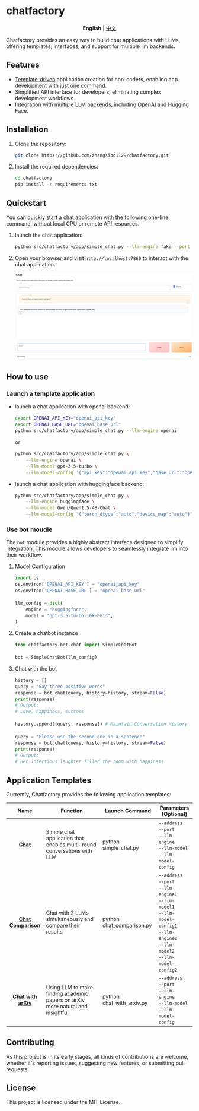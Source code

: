 # chatfactory

<p align="center">
    <b>English</b> |
    <a href="https://github.com/zhangsibo1129/chatfactory/blob/main/README_zh.md">中文</a>
<p>

Chatfactory provides an easy way to build chat applications with LLMs, offering templates, interfaces, and support for multiple llm backends.

## Features

- [Template-driven](#application-templates) application creation for non-coders, enabling app development with just one command.
- Simplified API interface for developers, eliminating complex development workflows.
- Integration with multiple LLM backends, including OpenAI and Hugging Face.

## Installation

1. Clone the repository:

    ```bash
    git clone https://github.com/zhangsibo1129/chatfactory.git
    ```

2. Install the required dependencies:

    ```bash
    cd chatfactory
    pip install -r requirements.txt
    ```

## Quickstart

You can quickly start a chat application with the following one-line command, without local GPU or remote API resources.

1. launch the chat application:

    ```bash
    python src/chatfactory/app/simple_chat.py --llm-engine fake --port 7860
    ```

2. Open your browser and visit `http://localhost:7860` to interact with the chat application.

    ![chatfactory-demo](docs/figures/simple_chat.png)

## How to use

### Launch a template application

- launch a chat application with openai backend:

    ```bash
    export OPENAI_API_KEY="openai_api_key"
    export OPENAI_BASE_URL="openai_base_url"
    python src/chatfactory/app/simple_chat.py --llm-engine openai
    ```

    or

    ```bash
    python src/chatfactory/app/simple_chat.py \
        --llm-engine openai \
        --llm-model gpt-3.5-turbo \
        --llm-model-config '{"api_key":"openai_api_key","base_url":"openai_base_url"}'
    ```

- launch a chat application with huggingface backend:

    ```bash
    python src/chatfactory/app/simple_chat.py \
        --llm-engine huggingface \
        --llm-model Qwen/Qwen1.5-4B-Chat \
        --llm-model-config '{"torch_dtype":"auto","device_map":"auto"}'
    ```

### Use bot moudle

The `bot` module provides a highly abstract interface designed to simplify integration. This module allows developers to seamlessly integrate llm into their workflow.

1. Model Configuration

    ```python
    import os
    os.environ['OPENAI_API_KEY'] = "openai_api_key"
    os.environ['OPENAI_BASE_URL'] = "openai_base_url"

    llm_config = dict(
        engine = "huggingface",
        model = "gpt-3.5-turbo-16k-0613",
    )
    ```

2. Create a chatbot instance

    ```python
    from chatfactory.bot.chat import SimpleChatBot

    bot = SimpleChatBot(llm_config)
    ```

3. Chat with the bot

    ```python
    history = []
    query = "Say three positive words"
    response = bot.chat(query, history=history, stream=False)
    print(response)
    # Output:
    # Love, happiness, success

    history.append([query, response]) # Maintain Conversation History

    query = "Please use the second one in a sentence"
    response = bot.chat(query, history=history, stream=False)
    print(response)
    # Output:
    # Her infectious laughter filled the room with happiness.
    ```

## Application Templates

Currently, Chatfactory provides the following application templates:

| Name | Function | Launch Command | Parameters (Optional) |
|:----------:|----------|----------|----------|
| [**Chat**](docs/simple_chat.md) | Simple chat application that enables multi-round conversations with LLM | python simple_chat.py | `--address`<br>`--port`<br>`--llm-engine` <br>`--llm-model` <br>`--llm-model-config`|
| [**Chat Comparison**](docs/chat_comparison.md) | Chat with 2 LLMs simultaneously and compare their results | python chat_comparison.py | `--address`<br>`--port`<br>`--llm-engine1` <br>`--llm-model1` <br>`--llm-model-config1` <br>`--llm-engine2` <br>`--llm-model2` <br>`--llm-model-config2`|
| [**Chat with arXiv**](docs/chat_with_arxiv.md) | Using LLM to make finding academic papers on arXiv more natural and insightful | python chat_with_arxiv.py | `--address`<br>`--port`<br>`--llm-engine` <br>`--llm-model` <br>`--llm-model-config`|

## Contributing

As this project is in its early stages, all kinds of contributions are welcome, whether it's reporting issues, suggesting new features, or submitting pull requests.

## License

This project is licensed under the MIT License.
